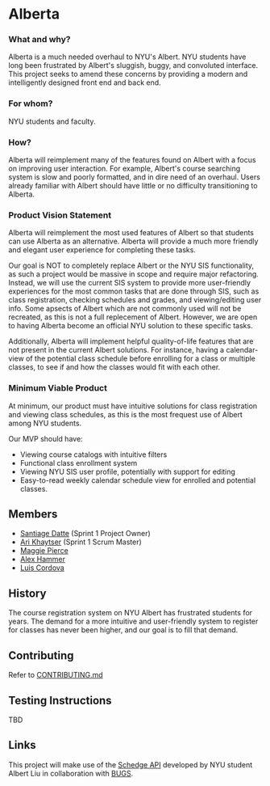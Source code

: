 # Alberta

### What and why?
Alberta is a much needed overhaul to NYU's Albert. NYU students have long been frustrated by Albert's sluggish, buggy, and convoluted interface. This project seeks to amend these concerns by providing a modern and intelligently designed front end and back end.

### For whom?
NYU students and faculty.

### How?
Alberta will reimplement many of the features found on Albert with a focus on improving user interaction. For example, Albert's course searching system is slow and poorly formatted, and in dire need of an overhaul. Users already familiar with Albert should have little or no difficulty transitioning to Alberta.

### Product Vision Statement
Alberta will reimplement the most used features of Albert so that students can use Alberta as an alternative. Alberta will provide a much more friendly and elegant user experience for completing these tasks. 

Our goal is NOT to completely replace Albert or the NYU SIS functionality, as such a project would be massive in scope and require major refactoring. Instead, we will use the current SIS system to provide more user-friendly experiences for the most common tasks that are done through SIS, such as class registration, checking schedules and grades, and viewing/editing user info. Some apsects of Albert which are not commonly used will not be recreated, as this is not a full replecement of Albert. However, we are open to having Alberta become an official NYU solution to these specific tasks. 

Additionally, Alberta will implement helpful quality-of-life features that are not present in the current Albert solutions. For instance, having a calendar-view of the potential class schedule before enrolling for a class or multiple classes, to see if and how the classes would fit with each other.

### Minimum Viable Product
At minimum, our product must have intuitive solutions for class registration and viewing class schedules, as this is the most frequest use of Albert among NYU students. 

Our MVP should have: 
- Viewing course catalogs with intuitive filters
- Functional class enrollment system
- Viewing NYU SIS user profile, potentially with support for editing
- Easy-to-read weekly calendar schedule view for enrolled and potential classes. 


## Members
- [Santiage Datte](https://github.com/sdarre) (Sprint 1 Project Owner)
- [Ari Khaytser](https://github.com/ajk745)  (Sprint 1 Scrum Master)
- [Maggie Pierce](https://github.com/m-ggie)
- [Alex Hammer](https://github.com/ah4597)
- [Luis Cordova](https://github.com/LGCX)

## History
The course registration system on NYU Albert has frustrated students for years. The demand for a more intuitive and user-friendly system to register for classes has never been higher, and our goal is to fill that demand. 

## Contributing
Refer to [CONTRIBUTING.md](./CONTRIBUTING.md)

## Testing Instructions
TBD

## Links
This project will make use of the [Schedge API](https://github.com/BUGS-NYU/schedge) developed by NYU student Albert Liu in collaboration with [BUGS](https://bugs-nyu.github.io/). 
